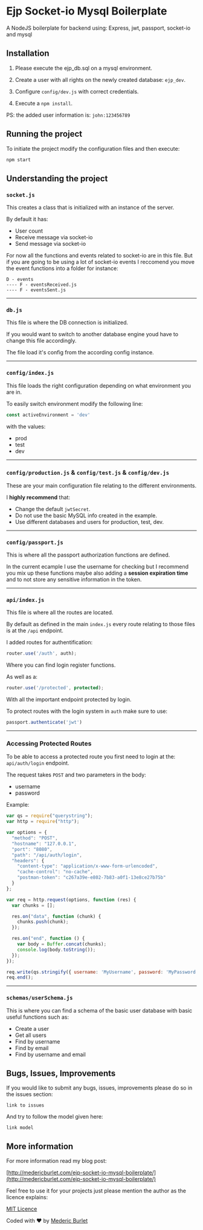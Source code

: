 # Ejp Socket-io Mysql Boilerplate

A NodeJS boilerplate for backend using: Express, jwt, passport, socket-io and mysql

## Installation

 1. Please execute the ejp_db.sql on a mysql environment.

 2. Create a user with all rights on the newly created database: `ejp_dev`.

 3. Configure `config/dev.js` with correct credentials.

 4. Execute a `npm install`.

PS: the added user information is: `john:123456789`

## Running the project

To initiate the project modify the configuration files and then execute:

```js
npm start
```

## Understanding the project

### `socket.js`

This creates a class that is initialized with an instance of the server.

By default it has:

 - User count
 - Receive message via socket-io
 - Send message via socket-io

For now all the functions and events related to socket-io are in this file. But if you are going to be using a lot of socket-io events I reccomend you move the event functions into a folder for instance:

```
D - events
---- F - eventsReceived.js
---- F - eventsSent.js
```
<hr>

### `db.js`

This file is where the DB connection is initialized.

If you would want to switch to another database engine youd have to change this file accordingly.

The file load it's config from the according config instance.

<hr> 

### `config/index.js`

This file loads the right configuration depending on what environment you are in.

To easily switch environment modify the following line:

```js
const activeEnvironment = 'dev'
```

with the values: 

 - prod
 - test
 - dev

<hr>

### `config/production.js` & `config/test.js` & `config/dev.js`

These are your main configuration file relating to the different environments.

I **highly recommend** that:

 - Change the default `jwtSecret`.
 - Do not use the basic MySQL info created in the example.
 - Use different databases and users for production, test, dev.

<hr>

### `config/passport.js`

This is where all the passport authorization functions are defined.

In the current ecample I use the username for checking but I recommend you mix up these functions maybe also adding a **session expiration time** and to not store any sensitive information in the token.

<hr>

### `api/index.js`

This file is where all the routes are located.

By default as defined in the main `index.js` every route relating to those files is at the `/api` endpoint.

I added routes for authentification:

```js
router.use('/auth', auth);
```

Where you can find login register functions.

As well as a: 

```js
router.use('/protected', protected);
```

With all the important endpoint protected by login.

To protect routes with the login system in `auth` make sure to use: 

```js
passport.authenticate('jwt')
```
<hr>

### Accessing Protected Routes

To be able to access a protected route you first need to login at the: `api/auth/login` endpoint.

The request takes `POST` and two parameters in the body:

- username
- password

Example:

```js
var qs = require("querystring");
var http = require("http");

var options = {
  "method": "POST",
  "hostname": "127.0.0.1",
  "port": "8080",
  "path": "/api/auth/login",
  "headers": {
    "content-type": "application/x-www-form-urlencoded",
    "cache-control": "no-cache",
    "postman-token": "c267a39e-e802-7b83-a0f1-13e8ce27b75b"
  }
};

var req = http.request(options, function (res) {
  var chunks = [];

  res.on("data", function (chunk) {
    chunks.push(chunk);
  });

  res.on("end", function () {
    var body = Buffer.concat(chunks);
    console.log(body.toString());
  });
});

req.write(qs.stringify({ username: 'MyUsername', password: 'MyPassword' }));
req.end();
```

<hr>

### `schemas/userSchema.js`

This is where you can find a schema of the basic user database with basic useful functions such as:

 - Create a user
 - Get all users
 - Find by username
 - Find by email
 - Find by username and email

 
## Bugs, Issues, Improvements

If you would like to submit any bugs, issues, improvements please do so in the issues section:

`link to issues`

And try to follow the model given here:

`link model`

 
## More information

For more information read my blog post:

[http://medericburlet.com/ejp-socket-io-mysql-boilerplate/](http://medericburlet.com/ejp-socket-io-mysql-boilerplate/)

Feel free to use it for your projects just please mention the author as the licence explains:

[MIT Licence](https://github.com/crimson-med/ejp-socket-io-mysql-boilerplate/blob/master/LICENSE)

Coded with :heart: by [Mederic Burlet](http://medericburlet.com)
